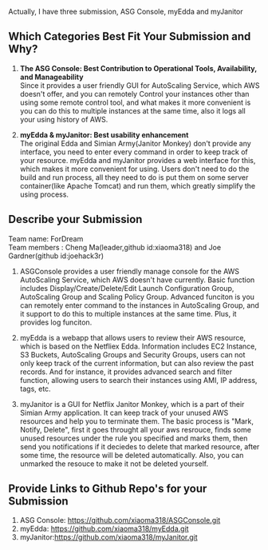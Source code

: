 Actually, I have three submission, ASG Console, myEdda and myJanitor

## Which Categories Best Fit Your Submission and Why?

1. <b>The ASG Console: Best Contribution to Operational Tools, Availability, and Manageability </b><br>
   Since it provides a user friendly GUI for AutoScaling Service, which AWS doesn't offer, and you can remotely
   Control your instances other than using some remote control tool, and what makes it more convenient is you can do 
   this to multiple instances at the same time, also it logs all your using history of AWS.

2. <b>myEdda & myJanitor: Best usability enhancement</b><br>
   The original Edda and Simian Army(Janitor Monkey) don't provide any interface, you need to enter every command in order to keep track of your resource. myEdda and myJanitor provides a web interface for this, which makes it more convenient for using. Users don't need to do the build and run process, all they need to do is put them on some server container(like Apache Tomcat) and run them, which greatly simplify the using process.


## Describe your Submission
Team name: ForDream<br>
Team members : Cheng Ma(leader,github id:xiaoma318) and Joe Gardner(github id:joehack3r)

1. ASGConsole provides a user friendly manage console for the AWS AutoScaling Service, which AWS doesn't have currently.
Basic function includes Display/Create/Delete/Edit Launch Configuration Group, AutoScaling Group and Scaling Policy 
Group. Advanced funciton is you can remotely enter command to the instances in AutoScaling Group, and it support to do 
this to multiple instances at the same time. Plus, it provides log funciton.

2. myEdda is a webapp that allows users to review their AWS resource, which is based on the Netfliex Edda. Information includes EC2 Instance, S3 Buckets, AutoScaling Groups and Security Groups, users can not only keep track of the current information, but can also review the past records. And for instance, it provides advanced search and filter function, allowing users to search their instances using AMI, IP address, tags, etc.

3. myJanitor is a GUI for Netflix Janitor Monkey, which is a part of their Simian Army application. It can keep track of your unused AWS resources and help you to terminate them. The basic process is "Mark, Notify, Delete", first it goes throught all your aws resrouce, finds some unused resources under the rule you specified and marks them, then send you notifications if it deciedes to delete that marked resource, after some time, the resource will be deleted automatically. Also, you can unmarked the resouce to make it not be deleted yourself.
   

## Provide Links to Github Repo's for your Submission
1. ASG Console: https://github.com/xiaoma318/ASGConsole.git
2. myEdda: https://github.com/xiaoma318/myEdda.git
3. myJanitor:https://github.com/xiaoma318/myJanitor.git
